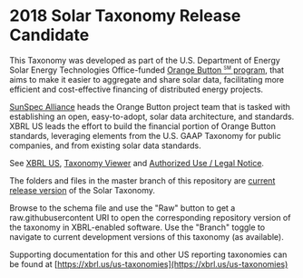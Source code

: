 # 2018 Solar Taxonomy Release Candidate

This Taxonomy was developed as part of the U.S. Department of Energy Solar Energy Technologies Office-funded <a href="https://xbrl.us/solar" target="_blank">Orange Button <sup style="font-size: 60%;">SM</sup> program</a>, that aims to make it easier to aggregate and share solar data, facilitating more efficient and cost-effective financing of distributed energy projects.  

<a href="https://sunspec.org/sunspec-about/" target="_blank">SunSpec Alliance</a> heads the Orange Button project team that is tasked with establishing an open, easy-to-adopt, solar data architecture, and standards. XBRL US leads the effort to build the financial portion of Orange Button standards, leveraging elements from the U.S. GAAP Taxonomy for public companies, and from existing solar data standards.

See <a href="https://xbrl.us/solar-taxonomy" target="_blank">XBRL US</a>, <a href="https://yeti1.corefiling.com/yeti/resources/yeti-gwt/Yeti.jsp#tax~(id~103*v~149)!net~(a~1653*l~451)!lang~(code~en-us)!rg~(rg~22*p~11)" target="_blank">Taxonomy Viewer</a> and [Authorized Use / Legal Notice](https://xbrl.us/solar_legal).

The folders and files in the master branch of this repository are [current release version](https://github.com/xbrlus/solar/releases) of the Solar Taxonomy.

Browse to the schema file and use the "Raw" button to get a raw.githubusercontent URI to open the corresponding repository version of the taxonomy in XBRL-enabled software. Use the "Branch" toggle to navigate to current development versions of this taxonomy (as available). 

Supporting documentation for this and other US reporting taxonomies can be found at [https://xbrl.us/us-taxonomies](https://xbrl.us/us-taxonomies)
